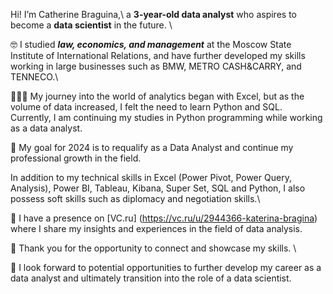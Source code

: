 Hi! I’m Catherine Braguina,\ 
a **3-year-old data analyst** who aspires to become a **data scientist** in the future. \

🤓 I studied ***law, economics, and management*** at the Moscow State Institute of International Relations, and have further developed my skills working in large businesses such as BMW, METRO CASH&CARRY, and TENNECO.\

👩🏼‍💻 My journey into the world of analytics began with Excel, but as the volume of data increased, I felt the need to learn Python and SQL.\
Currently, I am continuing my studies in Python programming while working as a data analyst.

🌟 My goal for 2024 is to requalify as a Data Analyst and continue my professional growth in the field.

In addition to my technical skills in Excel (Power Pivot, Power Query, Analysis), Power BI, Tableau, Kibana, Super Set, SQL and Python, I also possess soft skills such as diplomacy and negotiation skills.\ 

🌚 I have a presence on [VC.ru] (https://vc.ru/u/2944366-katerina-bragina) where I share my insights and experiences in the field of data analysis.

🌸 Thank you for the opportunity to connect and showcase my skills. \

💫 I look forward to potential opportunities to further develop my career as a data analyst and ultimately transition into the role of a data scientist.

<!---
CatherineBraguina/CatherineBraguina is a ✨ special ✨ repository because its `README.md` (this file) appears on your GitHub profile.
You can click the Preview link to take a look at your changes.
--->
